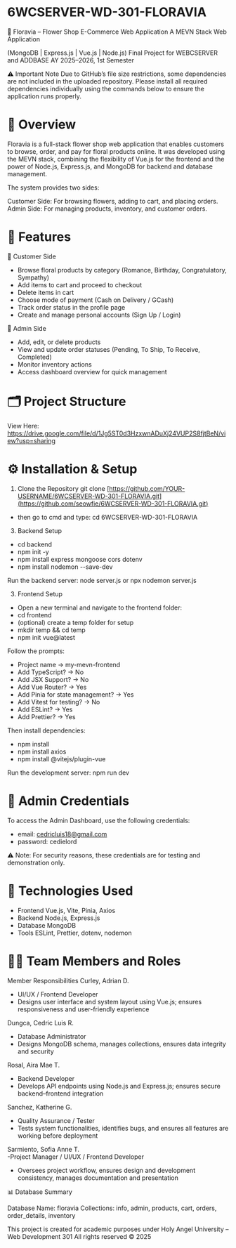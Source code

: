 # 6WCSERVER-WD-301-FLORAVIA
🌸 Floravia – Flower Shop E-Commerce Web Application
A MEVN Stack Web Application

(MongoDB | Express.js | Vue.js | Node.js)
Final Project for WEBCSERVER and ADDBASE
AY 2025–2026, 1st Semester

⚠️ Important Note
Due to GitHub’s file size restrictions, some dependencies are not included in the uploaded repository.
Please install all required dependencies individually using the commands below to ensure the application runs properly.

# 📖 Overview
Floravia is a full-stack flower shop web application that enables customers to browse, order, and pay for floral products online.
It was developed using the MEVN stack, combining the flexibility of Vue.js for the frontend and the power of Node.js, Express.js, and MongoDB for backend and database management.

The system provides two sides:

Customer Side: For browsing flowers, adding to cart, and placing orders.
Admin Side: For managing products, inventory, and customer orders.

# 🧩 Features
🌼 Customer Side
- Browse floral products by category (Romance, Birthday, Congratulatory, Sympathy)
- Add items to cart and proceed to checkout
- Delete items in cart
- Choose mode of payment (Cash on Delivery / GCash)
- Track order status in the profile page
- Create and manage personal accounts (Sign Up / Login)

🌿 Admin Side
- Add, edit, or delete products
- View and update order statuses (Pending, To Ship, To Receive, Completed)
- Monitor inventory actions
- Access dashboard overview for quick management

# 🗂️ Project Structure
View Here: https://drive.google.com/file/d/1Jg5ST0d3HzxwnADuXj24VUP2S8fjtBeN/view?usp=sharing

# ⚙️ Installation & Setup
1. Clone the Repository
git clone [https://github.com/YOUR-USERNAME/6WCSERVER-WD-301-FLORAVIA.git](https://github.com/seowfie/6WCSERVER-WD-301-FLORAVIA.git)
- then go to cmd and type: cd 6WCSERVER-WD-301-FLORAVIA

3. Backend Setup
- cd backend
- npm init -y
- npm install express mongoose cors dotenv
- npm install nodemon --save-dev


Run the backend server:
node server.js
or
npx nodemon server.js

3. Frontend Setup
- Open a new terminal and navigate to the frontend folder:
-   cd frontend
-   (optional) create a temp folder for setup
-   mkdir temp && cd temp
-   npm init vue@latest


Follow the prompts:
- Project name → my-mevn-frontend
- Add TypeScript? → No
- Add JSX Support? → No
- Add Vue Router? → Yes
- Add Pinia for state management? → Yes
- Add Vitest for testing? → No
- Add ESLint? → Yes
- Add Prettier? → Yes

Then install dependencies:
- npm install
- npm install axios
- npm install @vitejs/plugin-vue

Run the development server:
npm run dev

# 👤 Admin Credentials
To access the Admin Dashboard, use the following credentials:
- email: cedricluis18@gmail.com
- password: cedielord

⚠️ Note: For security reasons, these credentials are for testing and demonstration only.

# 🧠 Technologies Used
- Frontend	Vue.js, Vite, Pinia, Axios
- Backend	Node.js, Express.js
- Database	MongoDB
- Tools	ESLint, Prettier, dotenv, nodemon

# 👩‍💻 Team Members and Roles
Member	Responsibilities
Curley, Adrian D.	
- UI/UX / Frontend Developer
- Designs user interface and system layout using Vue.js; ensures responsiveness and user-friendly experience

Dungca, Cedric Luis R.	
- Database Administrator
- Designs MongoDB schema, manages collections, ensures data integrity and security

Rosal, Aira Mae T.	
- Backend Developer
- Develops API endpoints using Node.js and Express.js; ensures secure backend–frontend integration

Sanchez, Katherine G.	
- Quality Assurance / Tester
- Tests system functionalities, identifies bugs, and ensures all features are working before deployment
  
Sarmiento, Sofia Anne T.	
-Project Manager / UI/UX / Frontend Developer	
- Oversees project workflow, ensures design and development consistency, manages documentation and presentation


📊 Database Summary

Database Name: floravia
Collections: info, admin, products, cart, orders, order_details, inventory



This project is created for academic purposes under
Holy Angel University – Web Development 301
All rights reserved © 2025
